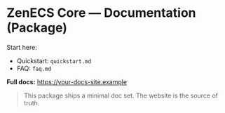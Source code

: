 # ZenECS Core — Documentation (Package)

Start here:
- Quickstart: `quickstart.md`
- FAQ: `faq.md`

**Full docs:** https://your-docs-site.example

> This package ships a minimal doc set. The website is the source of truth.

